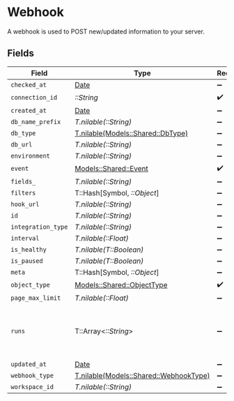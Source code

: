 # Webhook

A webhook is used to POST new/updated information to your server.


## Fields

| Field                                                                        | Type                                                                         | Required                                                                     | Description                                                                  |
| ---------------------------------------------------------------------------- | ---------------------------------------------------------------------------- | ---------------------------------------------------------------------------- | ---------------------------------------------------------------------------- |
| `checked_at`                                                                 | [Date](https://ruby-doc.org/stdlib-2.6.1/libdoc/date/rdoc/Date.html)         | :heavy_minus_sign:                                                           | N/A                                                                          |
| `connection_id`                                                              | *::String*                                                                   | :heavy_check_mark:                                                           | N/A                                                                          |
| `created_at`                                                                 | [Date](https://ruby-doc.org/stdlib-2.6.1/libdoc/date/rdoc/Date.html)         | :heavy_minus_sign:                                                           | N/A                                                                          |
| `db_name_prefix`                                                             | *T.nilable(::String)*                                                        | :heavy_minus_sign:                                                           | N/A                                                                          |
| `db_type`                                                                    | [T.nilable(Models::Shared::DbType)](../../models/shared/dbtype.md)           | :heavy_minus_sign:                                                           | N/A                                                                          |
| `db_url`                                                                     | *T.nilable(::String)*                                                        | :heavy_minus_sign:                                                           | N/A                                                                          |
| `environment`                                                                | *T.nilable(::String)*                                                        | :heavy_minus_sign:                                                           | N/A                                                                          |
| `event`                                                                      | [Models::Shared::Event](../../models/shared/event.md)                        | :heavy_check_mark:                                                           | N/A                                                                          |
| `fields_`                                                                    | *T.nilable(::String)*                                                        | :heavy_minus_sign:                                                           | N/A                                                                          |
| `filters`                                                                    | T::Hash[Symbol, *::Object*]                                                  | :heavy_minus_sign:                                                           | N/A                                                                          |
| `hook_url`                                                                   | *T.nilable(::String)*                                                        | :heavy_minus_sign:                                                           | N/A                                                                          |
| `id`                                                                         | *T.nilable(::String)*                                                        | :heavy_minus_sign:                                                           | N/A                                                                          |
| `integration_type`                                                           | *T.nilable(::String)*                                                        | :heavy_minus_sign:                                                           | N/A                                                                          |
| `interval`                                                                   | *T.nilable(::Float)*                                                         | :heavy_minus_sign:                                                           | N/A                                                                          |
| `is_healthy`                                                                 | *T.nilable(T::Boolean)*                                                      | :heavy_minus_sign:                                                           | N/A                                                                          |
| `is_paused`                                                                  | *T.nilable(T::Boolean)*                                                      | :heavy_minus_sign:                                                           | N/A                                                                          |
| `meta`                                                                       | T::Hash[Symbol, *::Object*]                                                  | :heavy_minus_sign:                                                           | N/A                                                                          |
| `object_type`                                                                | [Models::Shared::ObjectType](../../models/shared/objecttype.md)              | :heavy_check_mark:                                                           | N/A                                                                          |
| `page_max_limit`                                                             | *T.nilable(::Float)*                                                         | :heavy_minus_sign:                                                           | N/A                                                                          |
| `runs`                                                                       | T::Array<*::String*>                                                         | :heavy_minus_sign:                                                           | An array of the most revent virtual webhook runs                             |
| `updated_at`                                                                 | [Date](https://ruby-doc.org/stdlib-2.6.1/libdoc/date/rdoc/Date.html)         | :heavy_minus_sign:                                                           | N/A                                                                          |
| `webhook_type`                                                               | [T.nilable(Models::Shared::WebhookType)](../../models/shared/webhooktype.md) | :heavy_minus_sign:                                                           | N/A                                                                          |
| `workspace_id`                                                               | *T.nilable(::String)*                                                        | :heavy_minus_sign:                                                           | N/A                                                                          |